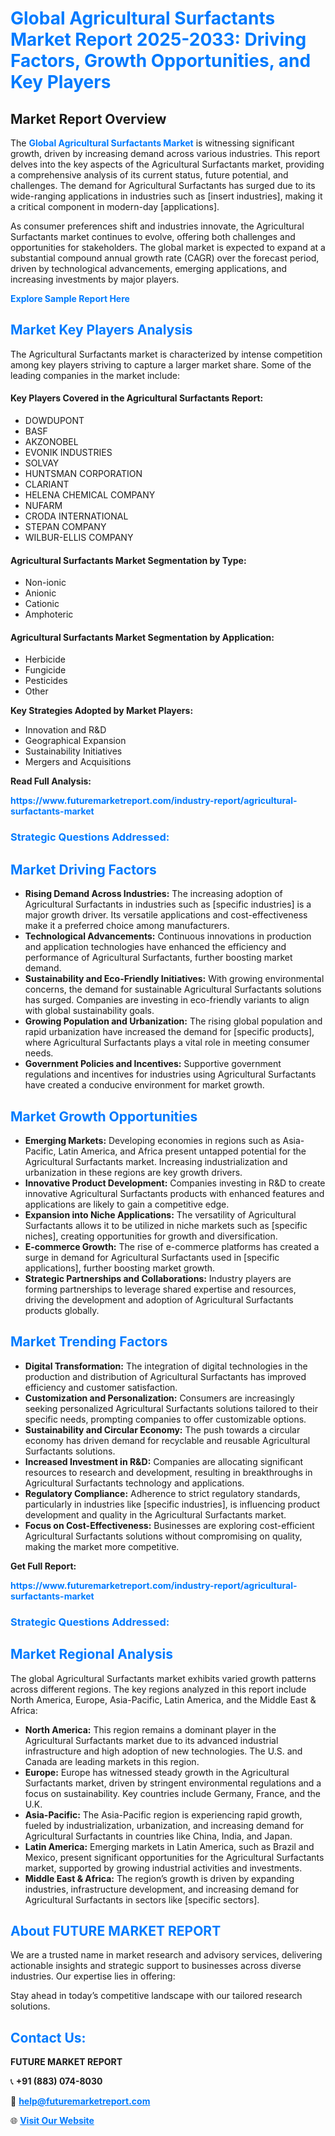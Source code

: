 <h1 style="color: #007BFF;">Global Agricultural Surfactants Market Report 2025-2033: Driving Factors, Growth Opportunities, and Key Players</h1>

<section id="overview">
<h2>Market Report Overview</h2>
<p>The <a href="https://www.futuremarketreport.com/industry-report/agricultural-surfactants-market" style="color: #007BFF; text-decoration: none;"><strong>Global Agricultural Surfactants Market</strong></a> is witnessing significant growth, driven by increasing demand across various industries. This report delves into the key aspects of the Agricultural Surfactants market, providing a comprehensive analysis of its current status, future potential, and challenges. The demand for Agricultural Surfactants has surged due to its wide-ranging applications in industries such as [insert industries], making it a critical component in modern-day [applications].</p>
<p>As consumer preferences shift and industries innovate, the Agricultural Surfactants market continues to evolve, offering both challenges and opportunities for stakeholders. The global market is expected to expand at a substantial compound annual growth rate (CAGR) over the forecast period, driven by technological advancements, emerging applications, and increasing investments by major players.</p>
</section>

<section id="overview">
<p><a href="https://www.futuremarketreport.com/request-sample/reportId=97483" style="color: #007BFF; text-decoration: none;"><strong>Explore Sample Report Here</strong></a></p>
</section>

<section id="key-players">
<h2 style="color: #007BFF;">Market Key Players Analysis</h2>
<p>The Agricultural Surfactants market is characterized by intense competition among key players striving to capture a larger market share. Some of the leading companies in the market include:</p>
<h4>Key Players Covered in the Agricultural Surfactants Report:</h4>
<ul><li>DOWDUPONT</li><li>BASF</li><li>AKZONOBEL</li><li>EVONIK INDUSTRIES</li><li>SOLVAY</li><li>HUNTSMAN CORPORATION</li><li>CLARIANT</li><li>HELENA CHEMICAL COMPANY</li><li>NUFARM</li><li>CRODA INTERNATIONAL</li><li>STEPAN COMPANY</li><li>WILBUR-ELLIS COMPANY</li></ul>
<h4>Agricultural Surfactants Market Segmentation by Type:</h4>
<ul><li>Non-ionic</li><li>Anionic</li><li>Cationic</li><li>Amphoteric</li></ul>

<h4>Agricultural Surfactants Market Segmentation by Application:</h4>
<ul><li>Herbicide</li><li>Fungicide</li><li>Pesticides</li><li>Other</li></ul>
<p><strong>Key Strategies Adopted by Market Players:</strong></p>
<ul>
<li>Innovation and R&D</li>
<li>Geographical Expansion</li>
<li>Sustainability Initiatives</li>
<li>Mergers and Acquisitions</li>
</ul>
</section>

<section>
<p><strong>Read Full Analysis: </strong></p><a href="https://www.futuremarketreport.com/industry-report/agricultural-surfactants-market" style="color: #007BFF; text-decoration: none;"><strong>https://www.futuremarketreport.com/industry-report/agricultural-surfactants-market</strong></a>
<h3 style="color: #007BFF;">Strategic Questions Addressed:</h3>
</section>

<section id="driving-factors">
<h2 style="color: #007BFF;">Market Driving Factors</h2>
<ul>
<li><strong>Rising Demand Across Industries:</strong> The increasing adoption of Agricultural Surfactants in industries such as [specific industries] is a major growth driver. Its versatile applications and cost-effectiveness make it a preferred choice among manufacturers.</li>
<li><strong>Technological Advancements:</strong> Continuous innovations in production and application technologies have enhanced the efficiency and performance of Agricultural Surfactants, further boosting market demand.</li>
<li><strong>Sustainability and Eco-Friendly Initiatives:</strong> With growing environmental concerns, the demand for sustainable Agricultural Surfactants solutions has surged. Companies are investing in eco-friendly variants to align with global sustainability goals.</li>
<li><strong>Growing Population and Urbanization:</strong> The rising global population and rapid urbanization have increased the demand for [specific products], where Agricultural Surfactants plays a vital role in meeting consumer needs.</li>
<li><strong>Government Policies and Incentives:</strong> Supportive government regulations and incentives for industries using Agricultural Surfactants have created a conducive environment for market growth.</li>
</ul>
</section>

<section id="growth-opportunities">
<h2 style="color: #007BFF;">Market Growth Opportunities</h2>
<ul>
<li><strong>Emerging Markets:</strong> Developing economies in regions such as Asia-Pacific, Latin America, and Africa present untapped potential for the Agricultural Surfactants market. Increasing industrialization and urbanization in these regions are key growth drivers.</li>
<li><strong>Innovative Product Development:</strong> Companies investing in R&D to create innovative Agricultural Surfactants products with enhanced features and applications are likely to gain a competitive edge.</li>
<li><strong>Expansion into Niche Applications:</strong> The versatility of Agricultural Surfactants allows it to be utilized in niche markets such as [specific niches], creating opportunities for growth and diversification.</li>
<li><strong>E-commerce Growth:</strong> The rise of e-commerce platforms has created a surge in demand for Agricultural Surfactants used in [specific applications], further boosting market growth.</li>
<li><strong>Strategic Partnerships and Collaborations:</strong> Industry players are forming partnerships to leverage shared expertise and resources, driving the development and adoption of Agricultural Surfactants products globally.</li>
</ul>
</section>

<section id="trending-factors">
<h2 style="color: #007BFF;">Market Trending Factors</h2>
<ul>
<li><strong>Digital Transformation:</strong> The integration of digital technologies in the production and distribution of Agricultural Surfactants has improved efficiency and customer satisfaction.</li>
<li><strong>Customization and Personalization:</strong> Consumers are increasingly seeking personalized Agricultural Surfactants solutions tailored to their specific needs, prompting companies to offer customizable options.</li>
<li><strong>Sustainability and Circular Economy:</strong> The push towards a circular economy has driven demand for recyclable and reusable Agricultural Surfactants solutions.</li>
<li><strong>Increased Investment in R&D:</strong> Companies are allocating significant resources to research and development, resulting in breakthroughs in Agricultural Surfactants technology and applications.</li>
<li><strong>Regulatory Compliance:</strong> Adherence to strict regulatory standards, particularly in industries like [specific industries], is influencing product development and quality in the Agricultural Surfactants market.</li>
<li><strong>Focus on Cost-Effectiveness:</strong> Businesses are exploring cost-efficient Agricultural Surfactants solutions without compromising on quality, making the market more competitive.</li>
</ul>
</section>

<section>
<p><strong>Get Full Report: </strong></p><a href="https://www.futuremarketreport.com/industry-report/agricultural-surfactants-market" style="color: #007BFF; text-decoration: none;"><strong>https://www.futuremarketreport.com/industry-report/agricultural-surfactants-market</strong></a>
<h3 style="color: #007BFF;">Strategic Questions Addressed:</h3>
</section>


<section id="regional-analysis">
<h2 style="color: #007BFF;">Market Regional Analysis</h2>
<p>The global Agricultural Surfactants market exhibits varied growth patterns across different regions. The key regions analyzed in this report include North America, Europe, Asia-Pacific, Latin America, and the Middle East & Africa:</p>
<ul>
<li><strong>North America:</strong> This region remains a dominant player in the Agricultural Surfactants market due to its advanced industrial infrastructure and high adoption of new technologies. The U.S. and Canada are leading markets in this region.</li>
<li><strong>Europe:</strong> Europe has witnessed steady growth in the Agricultural Surfactants market, driven by stringent environmental regulations and a focus on sustainability. Key countries include Germany, France, and the U.K.</li>
<li><strong>Asia-Pacific:</strong> The Asia-Pacific region is experiencing rapid growth, fueled by industrialization, urbanization, and increasing demand for Agricultural Surfactants in countries like China, India, and Japan.</li>
<li><strong>Latin America:</strong> Emerging markets in Latin America, such as Brazil and Mexico, present significant opportunities for the Agricultural Surfactants market, supported by growing industrial activities and investments.</li>
<li><strong>Middle East & Africa:</strong> The region’s growth is driven by expanding industries, infrastructure development, and increasing demand for Agricultural Surfactants in sectors like [specific sectors].</li>
</ul>
</section>

<footer>
<h2 style="color: #007BFF;">About FUTURE MARKET REPORT</h2>
<p>We are a trusted name in market research and advisory services, delivering actionable insights and strategic support to businesses across diverse industries. Our expertise lies in offering:</p>

<p>Stay ahead in today’s competitive landscape with our tailored research solutions.</p>

<h2 style="color: #007BFF;">Contact Us:</h2>
<p><strong>FUTURE MARKET REPORT</strong></p>
<p>📞 <strong>+91 (883) 074-8030</strong></p>
<p>📧 <strong><a href="mailto:help@futuremarketreport.com" style="color: #007BFF;">help@futuremarketreport.com</a></strong></p>
<p>🌐 <strong><a href="https://www.futuremarketreport.com/" style="color: #007BFF;">Visit Our Website</a></strong></p>
</footer>